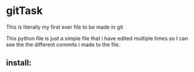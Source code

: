 # gitTask

This is literally my first ever file to be made in git

This python file is just a simple file that i have edited multiple times
so I can see the the different commits i made to the file.

## install:
